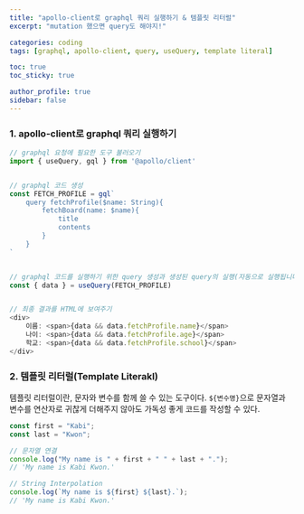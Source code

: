 ```yaml
---
title: "apollo-client로 graphql 쿼리 실행하기 & 템플릿 리터럴"
excerpt: "mutation 했으면 query도 해야지!"

categories: coding
tags: [graphql, apollo-client, query, useQuery, template literal]

toc: true
toc_sticky: true

author_profile: true
sidebar: false
---
```


### 1. apollo-client로 graphql 쿼리 실행하기

```javascript
// graphql 요청에 필요한 도구 불러오기
import { useQuery, gql } from '@apollo/client'


// graphql 코드 생성
const FETCH_PROFILE = gql`
	query fetchProfile($name: String){
		fetchBoard(name: $name){
			title
			contents
		}
	}
`


// graphql 코드를 실행하기 위한 query 생성과 생성된 query의 실행(자동으로 실행됩니다)
const { data } = useQuery(FETCH_PROFILE)


// 최종 결과를 HTML에 보여주기
<div>
	이름: <span>{data && data.fetchProfile.name}</span>
	나이: <span>{data && data.fetchProfile.age}</span>
	학교: <span>{data && data.fetchProfile.school}</span>
</div>
```

### 2. 템플릿 리터럴(Template Literakl)

템플릿 리터럴이란, 문자와 변수를 함께 쓸 수 있는 도구이다. `${변수명}`으로 문자열과 변수를 연산자로 귀찮게 더해주지 않아도 가독성 좋게 코드를 작성할 수 있다.

```javascript
const first = "Kabi";
const last = "Kwon";

// 문자열 연결
console.log("My name is " + first + " " + last + ".");
// 'My name is Kabi Kwon.'

// String Interpolation
console.log(`My name is ${first} ${last}.`);
// 'My name is Kabi Kwon.'
```
